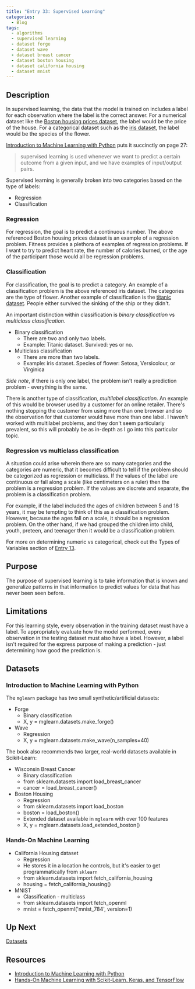 ```yaml
---
title: "Entry 33: Supervised Learning"
categories:
  - Blog
tags:
  - algorithms
  - supervised learning
  - dataset forge
  - dataset wave
  - dataset breast cancer
  - dataset boston housing
  - dataset california housing
  - dataset mnist
---
```


## Description

In supervised learning, the data that the model is trained on includes a label for each observation where the label is the correct answer. For a numerical dataset like the [Boston housing prices dataset](https://www.kaggle.com/c/boston-housing), the label would be the price of the house. For a categorical dataset such as the [iris dataset](https://archive.ics.uci.edu/ml/datasets/iris), the label would be the species of the flower.

[Introduction to Machine Learning with Python](https://www.amazon.com/Introduction-Machine-Learning-Python-Scientists/dp/1449369413) puts it succinctly on page 27:

> supervised learning is used whenever we want to predict a certain outcome from a given input, and we have examples of input/output pairs.

Supervised learning is generally broken into two categories based on the type of labels:

- Regression
- Classification

### Regression

For regression, the goal is to predict a continuous number. The above referenced Boston housing prices dataset is an example of a regression problem. Fitness provides a plethora of examples of regression problems. If I want to try to predict heart rate, the number of calories burned, or the age of the participant those would all be regression problems.

### Classification

For classification, the goal is to predict a category. An example of a classification problem is the above referenced iris dataset. The categories are the type of flower. Another example of classification is the [titanic dataset](https://www.kaggle.com/c/titanic). People either survived the sinking of the ship or they didn't.

An important distinction within classification is *binary classification* vs *multiclass classification*.

- Binary classification
  - There are two and only two labels.
  - Example: Titanic dataset. Survived: yes or no.
- Multiclass classification
  - There are more than two labels.
  - Example: iris dataset. Species of flower:  Setosa, Versicolour, or Virginica

*Side note*, if there is only one label, the problem isn't really a prediction problem - everything is the same.

There is another type of classification, *multilabel classification*. An example of this would be browser used by a customer for an online retailer. There's nothing stopping the customer from using more than one browser and so the observation for that customer would have more than one label. I haven't worked with multilabel problems, and they don't seem particularly prevalent, so this will probably be as in-depth as I go into this particular topic.

### Regression vs multiclass classification

A situation could arise wherein there are so many categories and the categories are numeric, that it becomes difficult to tell if the problem should be categorized as regression or multiclass. If the values of the label are continuous or fall along a scale (like centimeters on a ruler) then the problem is a regression problem. If the values are discrete and separate, the problem is a classification problem.

For example, if the label included the ages of children between 5 and 18 years, it may be tempting to think of this as a classification problem. However, because the ages fall on a scale, it should be a regression problem. On the other hand, if we had grouped the children into child, youth, preteen, and teenager then it would be a classification problem.

For more on determining numeric vs categorical, check out the Types of Variables section of [Entry 13](https://julielinx.github.io/blog/13_cat_prelims/).

## Purpose

The purpose of supervised learning is to take information that is known and generalize patterns in that information to predict values for data that has never been seen before.

## Limitations

For this learning style, every observation in the training dataset must have a label. To appropriately evaluate how the model performed, every observation in the testing dataset must also have a label. However, a label isn't required for the express purpose of making a prediction - just determining how good the prediction is.

## Datasets

### Introduction to Machine Learning with Python

The `mglearn` package has two small synthetic/artificial datasets:

- Forge
  - Binary classification
  - X, y = mglearn.datasets.make_forge()
- Wave
  - Regression
  - X, y = mglearn.datasets.make_wave(n_samples=40)

The book also recommends two larger, real-world datasets available in Scikit-Learn:

- Wisconsin Breast Cancer
  - Binary classification
  - from sklearn.datasets import load_breast_cancer
  - cancer = load_breast_cancer()
- Boston Housing
  - Regression
  - from sklearn.datasets import load_boston
  - boston = load_boston()
  - Extended dataset available in `mglearn` with over 100 features
  - X, y = mglearn.datasets.load_extended_boston()
  
### Hands-On Machine Learning

- California Housing dataset
  - Regression
  - He stores it in a location he controls, but it's easier to get programmatically from `sklearn`
  - from sklearn.datasets import fetch_california_housing
  - housing = fetch_california_housing()
- MNIST
  - Classification - multiclass
  - from sklearn.datasets import fetch_openml
  - mnist = fetch_openml('mnist_784', version=1)
  
## Up Next

[Datasets](https://julielinx.github.io/blog/34_datasets/)

## Resources

- [Introduction to Machine Learning with Python](https://www.amazon.com/Introduction-Machine-Learning-Python-Scientists/dp/1449369413)
- [Hands-On Machine Learning with Scikit-Learn, Keras, and TensorFlow](https://www.amazon.com/Hands-Machine-Learning-Scikit-Learn-TensorFlow/dp/1492032646)
